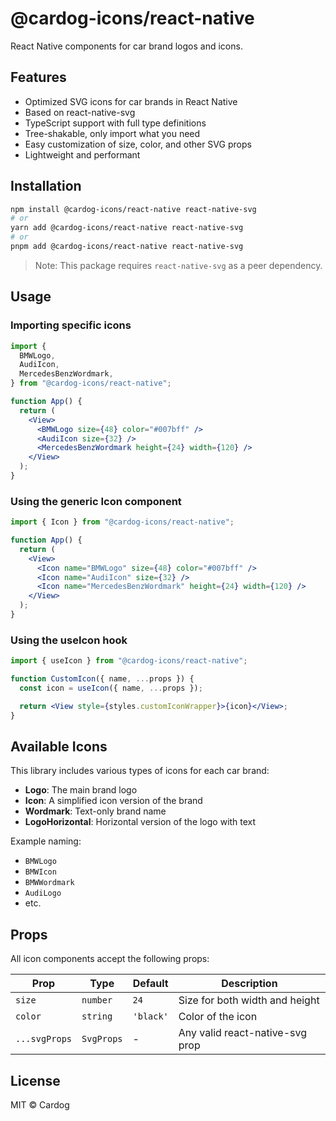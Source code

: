 # @cardog-icons/react-native

React Native components for car brand logos and icons.

## Features

- Optimized SVG icons for car brands in React Native
- Based on react-native-svg
- TypeScript support with full type definitions
- Tree-shakable, only import what you need
- Easy customization of size, color, and other SVG props
- Lightweight and performant

## Installation

```bash
npm install @cardog-icons/react-native react-native-svg
# or
yarn add @cardog-icons/react-native react-native-svg
# or
pnpm add @cardog-icons/react-native react-native-svg
```

> Note: This package requires `react-native-svg` as a peer dependency.

## Usage

### Importing specific icons

```jsx
import {
  BMWLogo,
  AudiIcon,
  MercedesBenzWordmark,
} from "@cardog-icons/react-native";

function App() {
  return (
    <View>
      <BMWLogo size={48} color="#007bff" />
      <AudiIcon size={32} />
      <MercedesBenzWordmark height={24} width={120} />
    </View>
  );
}
```

### Using the generic Icon component

```jsx
import { Icon } from "@cardog-icons/react-native";

function App() {
  return (
    <View>
      <Icon name="BMWLogo" size={48} color="#007bff" />
      <Icon name="AudiIcon" size={32} />
      <Icon name="MercedesBenzWordmark" height={24} width={120} />
    </View>
  );
}
```

### Using the useIcon hook

```jsx
import { useIcon } from "@cardog-icons/react-native";

function CustomIcon({ name, ...props }) {
  const icon = useIcon({ name, ...props });

  return <View style={styles.customIconWrapper}>{icon}</View>;
}
```

## Available Icons

This library includes various types of icons for each car brand:

- **Logo**: The main brand logo
- **Icon**: A simplified icon version of the brand
- **Wordmark**: Text-only brand name
- **LogoHorizontal**: Horizontal version of the logo with text

Example naming:

- `BMWLogo`
- `BMWIcon`
- `BMWWordmark`
- `AudiLogo`
- etc.

## Props

All icon components accept the following props:

| Prop          | Type       | Default   | Description                     |
| ------------- | ---------- | --------- | ------------------------------- |
| `size`        | `number`   | `24`      | Size for both width and height  |
| `color`       | `string`   | `'black'` | Color of the icon               |
| `...svgProps` | `SvgProps` | -         | Any valid react-native-svg prop |

## License

MIT © Cardog
